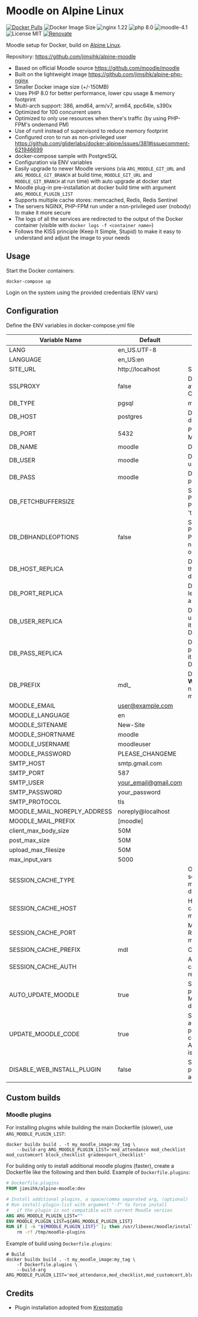 # Moodle on Alpine Linux

[![Docker Pulls](https://img.shields.io/docker/pulls/jimsihk/alpine-moodle.svg)](https://hub.docker.com/r/jimsihk/alpine-moodle/)
![Docker Image Size](https://img.shields.io/docker/image-size/jimsihk/alpine-moodle)
![nginx 1.22](https://img.shields.io/badge/nginx-1.22-brightgreen.svg)
![php 8.0](https://img.shields.io/badge/php-8.0-brightgreen.svg)
![moodle-4.1](https://img.shields.io/badge/moodle-4.1-yellow)
![License MIT](https://img.shields.io/badge/license-MIT-blue.svg)
[![Renovate](https://img.shields.io/badge/renovate-enabled-yellow.svg)](https://app.renovatebot.com/dashboard)

Moodle setup for Docker, build on [Alpine Linux](http://www.alpinelinux.org/).

Repository: https://github.com/jimsihk/alpine-moodle

* Based on official Moodle source https://github.com/moodle/moodle
* Built on the lightweight image https://github.com/jimsihk/alpine-php-nginx
* Smaller Docker image size (+/-150MB)
* Uses PHP 8.0 for better performance, lower cpu usage & memory footprint
* Multi-arch support: 386, amd64, arm/v7, arm64, ppc64le, s390x
* Optimized for 100 concurrent users
* Optimized to only use resources when there's traffic (by using PHP-FPM's ondemand PM)
* Use of runit instead of supervisord to reduce memory footprint
* Configured cron to run as non-privileged user https://github.com/gliderlabs/docker-alpine/issues/381#issuecomment-621946699
* docker-compose sample with PostgreSQL
* Configuration via ENV variables
* Easily upgrade to newer Moodle versions (via `ARG_MOODLE_GIT_URL` and `ARG_MOODLE_GIT_BRANCH` at build time, `MOODLE_GIT_URL` and `MOODLE_GIT_BRANCH` at run time) with auto upgrade at docker start 
* Moodle plug-in pre-installation at docker build time with argument `ARG_MOODLE_PLUGIN_LIST`
* Supports multiple cache stores: memcached, Redis, Redis Sentinel
* The servers NGINX, PHP-FPM run under a non-privileged user (nobody) to make it more secure
* The logs of all the services are redirected to the output of the Docker container (visible with `docker logs -f <container name>`)
* Follows the KISS principle (Keep It Simple, Stupid) to make it easy to understand and adjust the image to your needs

## Usage

Start the Docker containers:

    docker-compose up

Login on the system using the provided credentials (ENV vars)

## Configuration
Define the ENV variables in docker-compose.yml file

| Variable Name               | Default              | Description                                                                                                          |
|-----------------------------|----------------------|----------------------------------------------------------------------------------------------------------------------|
| LANG                        | en_US.UTF-8          |                                                                                                                      |
| LANGUAGE                    | en_US:en             |                                                                                                                      |
| SITE_URL                    | http://localhost     | Sets the public site URL                                                                                             |
| SSLPROXY                    | false                | Disable SSL proxy to avoid site loop. e.g. Cloudfare                                                                 |
| DB_TYPE                     | pgsql                | mysqli - pgsql - mariadb                                                                                             |
| DB_HOST                     | postgres             | Database hostname e.g. db container name                                                                             |
| DB_PORT                     | 5432                 | PostgresSQL=5432 - MySQL/MariaDB=3306                                                                                |
| DB_NAME                     | moodle               | Database name                                                                                                        |
| DB_USER                     | moodle               | Database login username                                                                                              |
| DB_PASS                     | moodle               | Database login password                                                                                              |
| DB_FETCHBUFFERSIZE          |                      | Set to 0 if using PostgresSQL poolers like PgBouncer in 'transaction' mode                                           |
| DB_DBHANDLEOPTIONS          | false                | Set to true if using PostgresSQL poolers like PgBouncer which does not support sending options                       |
| DB_HOST_REPLICA             |                      | Database hostname of the read-only replica database                                                                  |
| DB_PORT_REPLICA             |                      | Database port of replica, left it empty to be same as DB_PORT                                                        |
| DB_USER_REPLICA             |                      | Database login username of replica, left it empty to be same as DB_USER                                              |
| DB_PASS_REPLICA             |                      | Database login password of replica, left it empty to be same as DB_PASS                                              |
| DB_PREFIX                   | mdl_                 | Database prefix. **WARNING**: don't use numeric values or moodle won't start                                         |
| MOODLE_EMAIL                | user@example.com     |                                                                                                                      |
| MOODLE_LANGUAGE             | en                   |                                                                                                                      |
| MOODLE_SITENAME             | New-Site             |                                                                                                                      |
| MOODLE_SHORTNAME            | moodle               |                                                                                                                      |
| MOODLE_USERNAME             | moodleuser           |                                                                                                                      |
| MOODLE_PASSWORD             | PLEASE_CHANGEME      |                                                                                                                      |
| SMTP_HOST                   | smtp.gmail.com       |                                                                                                                      |
| SMTP_PORT                   | 587                  |                                                                                                                      |
| SMTP_USER                   | your_email@gmail.com |                                                                                                                      |
| SMTP_PASSWORD               | your_password        |                                                                                                                      |
| SMTP_PROTOCOL               | tls                  |                                                                                                                      |
| MOODLE_MAIL_NOREPLY_ADDRESS | noreply@localhost    |                                                                                                                      |
| MOODLE_MAIL_PREFIX          | [moodle]             |                                                                                                                      |
| client_max_body_size        | 50M                  |                                                                                                                      |
| post_max_size               | 50M                  |                                                                                                                      |
| upload_max_filesize         | 50M                  |                                                                                                                      |
| max_input_vars              | 5000                 |                                                                                                                      |
| SESSION_CACHE_TYPE          |                      | Optionally sets shared session cache store: memcached, redis, database                                               |
| SESSION_CACHE_HOST          |                      | Hostname of the external cache store, required for memcached and redis                                               |
| SESSION_CACHE_PORT          |                      | Memcached=11211, Redis=6379, required for memcached and redis                                                        |
| SESSION_CACHE_PREFIX        | mdl                  | Cache prefix                                                                                                         |
| SESSION_CACHE_AUTH          |                      | Authentication key for cache store, may be required for redis                                                        |
| AUTO_UPDATE_MOODLE          | true                 | Set to false to disable performing update of Moodle (e.g. plugins) at docker start                                   |
| UPDATE_MOODLE_CODE          | true                 | Set to false to disable auto download latest patch of Moodle core code, only effective if AUTO_UPDATE_MOODLE is true |
| DISABLE_WEB_INSTALL_PLUGIN  | false                | Set to true to disable plugin installation via site admin UI                                                         |

## Custom builds
### Moodle plugins

For installing plugins while building the main Dockerfile (slower), use `ARG_MOODLE_PLUGIN_LIST`:
```
docker buildx build . -t my_moodle_image:my_tag \
    --build-arg ARG_MOODLE_PLUGIN_LIST='mod_attendance mod_checklist mod_customcert block_checklist gradeexport_checklist'
```
For building only to install additional moodle plugins (faster), create a Dockerfile like the following and then build.
Example of `Dockerfile.plugins`:
```dockerfile
# Dockerfile.plugins
FROM jimsihk/alpine-moodle:dev

# Install additional plugins, a space/comma separated arg, (optional)
# Run install-plugin-list with argument "-f" to force install 
#   if the plugin is not compatible with current Moodle version
ARG ARG_MOODLE_PLUGIN_LIST=""
ENV MOODLE_PLUGIN_LIST=${ARG_MOODLE_PLUGIN_LIST}
RUN if [ -n "${MOODLE_PLUGIN_LIST}" ]; then /usr/libexec/moodle/install-plugin-list -p "${MOODLE_PLUGIN_LIST}"; fi && \
    rm -rf /tmp/moodle-plugins
```
Example of build using `Dockerfile.plugins`:
```
# Build
docker buildx build . -t my_moodle_image:my_tag \
    -f Dockerfile.plugins \
    --build-arg ARG_MOODLE_PLUGIN_LIST='mod_attendance,mod_checklist,mod_customcert,block_checklist,gradeexport_checklist'
```
## Credits
- Plugin installation adopted from [Krestomatio](https://github.com/krestomatio/container_builder/tree/master/moodle)
